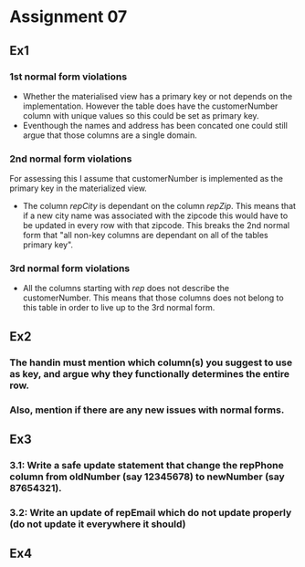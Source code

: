 # Assignment 07

## Ex1

### 1st normal form violations
* Whether the materialised view has a primary key or not depends on the implementation. However the table does have the customerNumber column with unique values so this could be set as primary key.
* Eventhough the names and address has been concated one could still argue that those columns are a single domain.

### 2nd normal form violations
For assessing this I assume that customerNumber is implemented as the primary key in the materialized view.
* The column *repCity* is dependant on the column *repZip*. This means that if a new city name was associated with the zipcode this would have to be updated in every row with that zipcode. This breaks the 2nd normal form that "all non-key columns are dependant on all of the tables primary key".

### 3rd normal form violations
* All the columns starting with *rep* does not describe the customerNumber. This means that those columns does not belong to this table in order to live up to the 3rd normal form.

## Ex2

### The handin must mention which column(s) you suggest to use as key, and argue why they functionally determines the entire row.

### Also, mention if there are any new issues with normal forms.

## Ex3

### 3.1: Write a safe update statement that change the repPhone column from oldNumber (say 12345678) to newNumber (say 87654321).

### 3.2: Write an update of repEmail which do not update properly (do not update it everywhere it should)

## Ex4